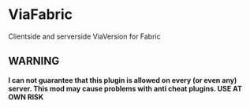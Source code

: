 # ViaFabric
Clientside and serverside ViaVersion for Fabric
## WARNING
**I can not guarantee that this plugin is allowed on every (or even any) server. This mod may cause problems with anti cheat plugins. USE AT OWN RISK**
